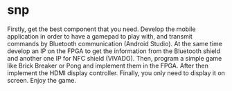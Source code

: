 # snp

Firstly, get the best component that you need. Develop the mobile application in order to have a gamepad to play with, and transmit commands by Bluetooth communication (Android Studio). At the same time develop an IP on the FPGA to get the information from the Bluetooth shield and another one IP for NFC shield (VIVADO). Then, program a simple game like Brick Breaker or Pong and implement them in the FPGA. After then implement the HDMI display controller. Finally, you only need to display it on screen. Enjoy the game.

